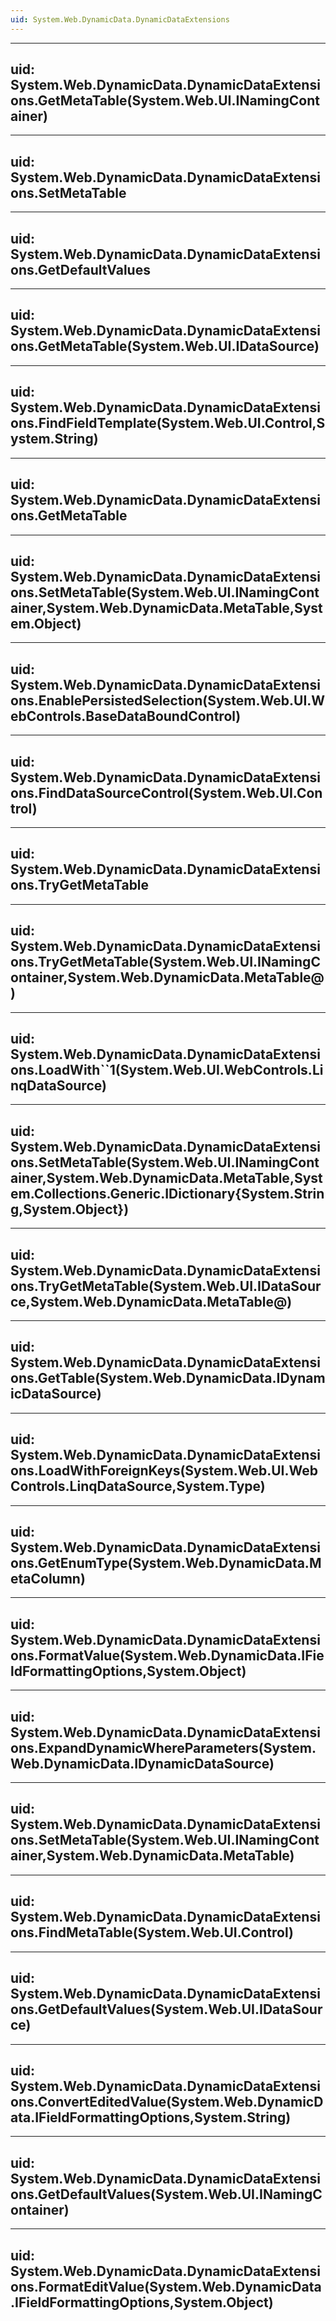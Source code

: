 ```yaml
---
uid: System.Web.DynamicData.DynamicDataExtensions
---
```


---
uid: System.Web.DynamicData.DynamicDataExtensions.GetMetaTable(System.Web.UI.INamingContainer)
---

---
uid: System.Web.DynamicData.DynamicDataExtensions.SetMetaTable
---

---
uid: System.Web.DynamicData.DynamicDataExtensions.GetDefaultValues
---

---
uid: System.Web.DynamicData.DynamicDataExtensions.GetMetaTable(System.Web.UI.IDataSource)
---

---
uid: System.Web.DynamicData.DynamicDataExtensions.FindFieldTemplate(System.Web.UI.Control,System.String)
---

---
uid: System.Web.DynamicData.DynamicDataExtensions.GetMetaTable
---

---
uid: System.Web.DynamicData.DynamicDataExtensions.SetMetaTable(System.Web.UI.INamingContainer,System.Web.DynamicData.MetaTable,System.Object)
---

---
uid: System.Web.DynamicData.DynamicDataExtensions.EnablePersistedSelection(System.Web.UI.WebControls.BaseDataBoundControl)
---

---
uid: System.Web.DynamicData.DynamicDataExtensions.FindDataSourceControl(System.Web.UI.Control)
---

---
uid: System.Web.DynamicData.DynamicDataExtensions.TryGetMetaTable
---

---
uid: System.Web.DynamicData.DynamicDataExtensions.TryGetMetaTable(System.Web.UI.INamingContainer,System.Web.DynamicData.MetaTable@)
---

---
uid: System.Web.DynamicData.DynamicDataExtensions.LoadWith``1(System.Web.UI.WebControls.LinqDataSource)
---

---
uid: System.Web.DynamicData.DynamicDataExtensions.SetMetaTable(System.Web.UI.INamingContainer,System.Web.DynamicData.MetaTable,System.Collections.Generic.IDictionary{System.String,System.Object})
---

---
uid: System.Web.DynamicData.DynamicDataExtensions.TryGetMetaTable(System.Web.UI.IDataSource,System.Web.DynamicData.MetaTable@)
---

---
uid: System.Web.DynamicData.DynamicDataExtensions.GetTable(System.Web.DynamicData.IDynamicDataSource)
---

---
uid: System.Web.DynamicData.DynamicDataExtensions.LoadWithForeignKeys(System.Web.UI.WebControls.LinqDataSource,System.Type)
---

---
uid: System.Web.DynamicData.DynamicDataExtensions.GetEnumType(System.Web.DynamicData.MetaColumn)
---

---
uid: System.Web.DynamicData.DynamicDataExtensions.FormatValue(System.Web.DynamicData.IFieldFormattingOptions,System.Object)
---

---
uid: System.Web.DynamicData.DynamicDataExtensions.ExpandDynamicWhereParameters(System.Web.DynamicData.IDynamicDataSource)
---

---
uid: System.Web.DynamicData.DynamicDataExtensions.SetMetaTable(System.Web.UI.INamingContainer,System.Web.DynamicData.MetaTable)
---

---
uid: System.Web.DynamicData.DynamicDataExtensions.FindMetaTable(System.Web.UI.Control)
---

---
uid: System.Web.DynamicData.DynamicDataExtensions.GetDefaultValues(System.Web.UI.IDataSource)
---

---
uid: System.Web.DynamicData.DynamicDataExtensions.ConvertEditedValue(System.Web.DynamicData.IFieldFormattingOptions,System.String)
---

---
uid: System.Web.DynamicData.DynamicDataExtensions.GetDefaultValues(System.Web.UI.INamingContainer)
---

---
uid: System.Web.DynamicData.DynamicDataExtensions.FormatEditValue(System.Web.DynamicData.IFieldFormattingOptions,System.Object)
---
